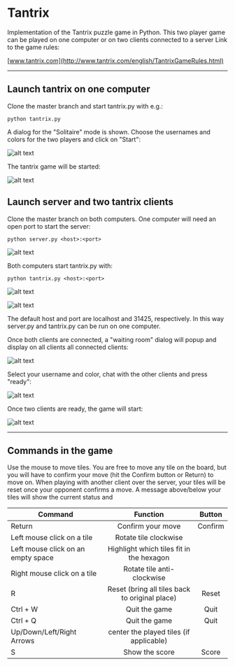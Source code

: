 # Tantrix
Implementation of the Tantrix puzzle game in Python. 
This two player game can be played on one computer or on two clients connected to a server
Link to the game rules:

[www.tantrix.com](http://www.tantrix.com/english/TantrixGameRules.html)

---

## Launch tantrix on one computer
Clone the master branch and start tantrix.py with e.g.:

`python tantrix.py`

A dialog for the "Solitaire" mode is shown. Choose the usernames and colors for the two players and click on "Start": 

![alt text](https://github.com/aless80/tantrix/blob/master/img/SolitaireDialog.png "Solitaire dialog")

The tantrix game will be started:

![alt text](https://github.com/aless80/tantrix/blob/master/img/tantrix_game_solitaire.png "Tantrix")

## Launch server and two tantrix clients
Clone the master branch on both computers. One computer will need an open port to start the server:

`python server.py <host>:<port>`

![alt text](https://github.com/aless80/tantrix/blob/master/img/terminal_server.png "python server.py")

Both computers start tantrix.py with:

`python tantrix.py <host>:<port>`

![alt text](https://github.com/aless80/tantrix/blob/master/img/terminal_client1.png "terminal client1.py")

![alt text](https://github.com/aless80/tantrix/blob/master/img/terminal_client2.png "terminal client2.py")

The default host and port are localhost and 31425, respectively. In this way server.py and tantrix.py can be run on one computer.


Once both clients are connected, a "waiting room" dialog will popup and display on all clients all connected clients:

![alt text](https://github.com/aless80/tantrix/blob/master/img/WaitingRoom_client1.png "waiting room.py")

Select your username and color, chat with the other clients and press "ready":

![alt text](https://github.com/aless80/tantrix/blob/master/img/WaitingRoom_client1_ready.png "client1 ready")

Once two clients are ready, the game will start:


![alt text](https://github.com/aless80/tantrix/blob/master/img/tantrix_game_2players.png "tantrix game 2 players")


---

## Commands in the game

Use the mouse to move tiles. You are free to move any tile on the board, but you will have to confirm your move (hit the Confirm button or Return) to move on. When playing with another client over the server, your tiles will be reset once your opponent confirms a move. A message above/below your tiles will show the current status and 

| Command        | Function       | Button     |
| ------------- |:-------------:|:-------------:|
| Return | Confirm your move | Confirm |
| Left mouse click on a tile | Rotate tile clockwise | |
| Left mouse click on an empty space | Highlight which tiles fit in the hexagon | |
| Right mouse click on a tile | Rotate tile anti-clockwise | |
| R | Reset (bring all tiles back to original place) | Reset |
| Ctrl + W | Quit the game | Quit |
| Ctrl + Q | Quit the game | Quit |
| Up/Down/Left/Right Arrows | center the played tiles (if applicable) | |
| S | Show the score | Score |